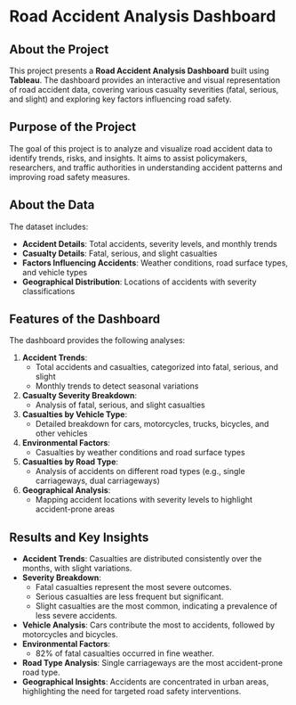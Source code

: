 # **Road Accident Analysis Dashboard**

## **About the Project**
This project presents a **Road Accident Analysis Dashboard** built using **Tableau**. The dashboard provides an interactive and visual representation of road accident data, covering various casualty severities (fatal, serious, and slight) and exploring key factors influencing road safety.

## **Purpose of the Project**
The goal of this project is to analyze and visualize road accident data to identify trends, risks, and insights. It aims to assist policymakers, researchers, and traffic authorities in understanding accident patterns and improving road safety measures.

## **About the Data**
The dataset includes:
- **Accident Details**: Total accidents, severity levels, and monthly trends
- **Casualty Details**: Fatal, serious, and slight casualties
- **Factors Influencing Accidents**: Weather conditions, road surface types, and vehicle types
- **Geographical Distribution**: Locations of accidents with severity classifications

## **Features of the Dashboard**
The dashboard provides the following analyses:
1. **Accident Trends**:
   - Total accidents and casualties, categorized into fatal, serious, and slight
   - Monthly trends to detect seasonal variations
2. **Casualty Severity Breakdown**:
   - Analysis of fatal, serious, and slight casualties
3. **Casualties by Vehicle Type**:
   - Detailed breakdown for cars, motorcycles, trucks, bicycles, and other vehicles
4. **Environmental Factors**:
   - Casualties by weather conditions and road surface types
5. **Casualties by Road Type**:
   - Analysis of accidents on different road types (e.g., single carriageways, dual carriageways)
6. **Geographical Analysis**:
   - Mapping accident locations with severity levels to highlight accident-prone areas


## **Results and Key Insights**
- **Accident Trends**: Casualties are distributed consistently over the months, with slight variations.
- **Severity Breakdown**:
  - Fatal casualties represent the most severe outcomes.
  - Serious casualties are less frequent but significant.
  - Slight casualties are the most common, indicating a prevalence of less severe accidents.
- **Vehicle Analysis**: Cars contribute the most to accidents, followed by motorcycles and bicycles.
- **Environmental Factors**:
  - 82% of fatal casualties occurred in fine weather.
- **Road Type Analysis**: Single carriageways are the most accident-prone road type.
- **Geographical Insights**: Accidents are concentrated in urban areas, highlighting the need for targeted road safety interventions.


